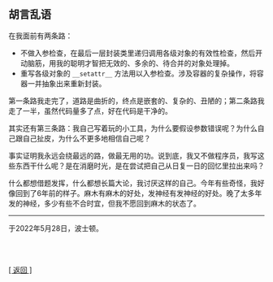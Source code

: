 ## 胡言乱语

在我面前有两条路：

- 不做入参检查，在最后一层封装类里递归调用各级对象的有效性检查，然后开动脑筋，用我的聪明才智把无效的、多余的、待合并的对象处理掉。
- 重写各级对象的 `__setattr__` 方法用以入参检查。涉及容器的复杂操作，将容器一并抽象出来重新封装。

第一条路我走完了，道路是曲折的，终点是嵌套的、复杂的、丑陋的；第二条路我走了一半，虽然代码量多了点，好在代码是干净的。

其实还有第三条路：我自己写着玩的小工具，为什么要假设参数错误呢？为什么自己跟自己扯皮，为什么不更多地相信自己呢？

事实证明我永远会绕最远的路，做最无用的功。说到底，我又不做程序员，我写这些东西干什么呢？是在消磨时光，是在尝试把自己从日复一日的回忆里拉出来吗？

什么都想借题发挥，什么都想长篇大论，我讨厌这样的自己。今年有些奇怪，我好像回到了6年前的样子。麻木有麻木的好处，发神经有发神经的好处。晚了太多年发的神经，多少有些不合时宜，但我不愿回到麻木的状态了。

------

于2022年5月28日，波士顿。

<br>

<br>

[[ 返回 ]](../../../../sites/proses/多余的话.md)
